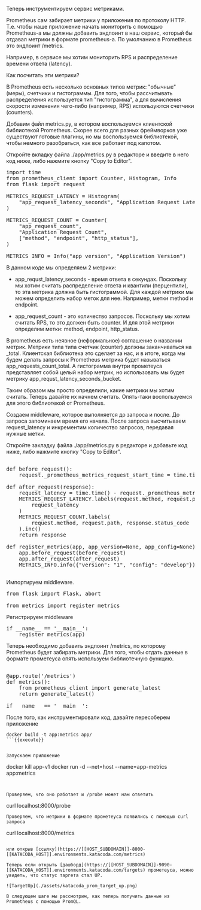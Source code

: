 Теперь инструментируем сервис метриками. 

Prometheus сам забирает метрики у приложения по протоколу HTTP. Т.е. чтобы наше приложение начать мониторить с помощью Prometheus-а мы должны добавить эндпоинт в наш сервис, который бы отдавал метрики в формате prometheus-a. По умолчанию в Prometheus это эндпоинт /metrics. 

Например, в сервисе мы хотим мониторить RPS и распределение времени ответа (latency).

Как посчитать эти метрики? 

В Prometheus есть несколько основных типов метрик: "обычные" (меры), счетчики и гистограммы. Для того, чтобы рассчитывать распределения используется тип "гистограмма", а для вычисления скорости изменения чего-либо (например, RPS) используются счетчики (counters). 

Добавим файл metrics.py, в котором воспользуемся клиентской библиотекой Prometheus. Скорее всего для разных фреймворков уже существуют готовые плагины, но мы воспользуемся библиотекой, чтобы немного разобраться, как все работает под капотом. 

Откройте вкладку файла ./app/metrics.py в редакторе и введите в него код ниже, либо нажмите кнопку "Copy to Editor". 

<pre class="file" data-filename="./app/metrics.py" data-target="replace">
import time
from prometheus_client import Counter, Histogram, Info
from flask import request

METRICS_REQUEST_LATENCY = Histogram(
    "app_request_latency_seconds", "Application Request Latency", ["method", "endpoint"]
)

METRICS_REQUEST_COUNT = Counter(
    "app_request_count",
    "Application Request Count",
    ["method", "endpoint", "http_status"],
)

METRICS_INFO = Info("app_version", "Application Version")
</pre>

В данном коде мы определяем 2 метрики: 
* app_requst_latency_seconds - время ответа в секундах. Поскольку мы хотим считать распределение ответа и квантили (перцентили), то эта метрика должна быть гистограммой. Для каждой метрики мы можем определить набор меток для нее. Например, метки method и endpoint.

* app_request_count - это количество запросов. Поскольку мы хотим считать RPS, то это должен быть counter. И для этой метрики определим метки: method, endpoint, http_status.

В prometheus есть неявное (неформальное) соглашение о названии метрик. Метрики типа типа счетчик (counter) должны заканчиваться на _total. Клиентская библиотека это сделает за нас, и в итоге, когда мы будем делать запросы к Prometheus метрика будет называться app_requests_count_total. А гистограмма внутри прометеуса представляет собой целый набор метрик, но использовать мы будет метрику app_requst_latency_seconds_bucket.

Таким образом мы просто определили, какие метрики мы хотим считать. Теперь давайте их начнем считать. Опять-таки воспользуемся для этого библиотекой от Prometheus.

Создаем middleware, которое выполняется до запроса и после. До запроса запоминаем время его начала. После запроса высчитываем request_latency и инкрементим количество запросов, передавая нужные метки.

Откройте закладку файла ./app/metrics.py в редакторе и добавьте код ниже, либо нажмите кнопку "Copy to Editor". 
<pre class="file" data-filename="./app/metrics.py" data-target="append">

def before_request():
    request._prometheus_metrics_request_start_time = time.time()

def after_request(response):
    request_latency = time.time() - request._prometheus_metrics_request_start_time
    METRICS_REQUEST_LATENCY.labels(request.method, request.path).observe(
        request_latency
    )
    METRICS_REQUEST_COUNT.labels(
        request.method, request.path, response.status_code
    ).inc()
    return response

def register_metrics(app, app_version=None, app_config=None):
    app.before_request(before_request)
    app.after_request(after_request)
    METRICS_INFO.info({"version": "1", "config": "develop"})

</pre>

Импортируем middleware.

<pre class="file" data-filename="./app/app.py" data-target="insert" data-marker="from flask import Flask, abort">
from flask import Flask, abort

from metrics import register_metrics
</pre>

Регистрируем middleware

<pre class="file" data-filename="./app/app.py" data-target="insert" data-marker="if __name__ == '__main__':">
if __name__ == '__main__':
    register_metrics(app)
</pre>

Теперь необходимо добавить эндпоинт /metrics, по которому Prometheus будет забирать метрики. Для того, чтобы отдать данные в формате прометеуса опять используем библиотечную функцию.

<pre class="file" data-filename="./app/app.py" data-target="insert" data-marker="if __name__ == '__main__':">

@app.route('/metrics')
def metrics():
    from prometheus_client import generate_latest
    return generate_latest()

if __name__ == '__main__':
</pre>


После того, как инструментировали код, давайте пересоберем приложение

```
docker build -t app:metrics app/
```{{execute}}


Запускаем приложение
```
docker kill app-v1
docker run -d --net=host --name=app-metrics app:metrics 
```{{execute}}


Проверяем, что оно работает и /probe может нам ответить
```
curl localhost:8000/probe
```{{execute}}
Проверяем, что метрики в формате прометеуса появились с помощью curl запроса

```
curl localhost:8000/metrics
```{{execute}}

или открыв [ссылку](https://[[HOST_SUBDOMAIN]]-8000-[[KATACODA_HOST]].environments.katacoda.com/metrics)

Теперь если открыть [дашборд](https://[[HOST_SUBDOMAIN]]-9090-[[KATACODA_HOST]].environments.katacoda.com/targets) прометеуса, можно увидеть, что статус таргета стал UP.

![TargetUp](./assets/katacoda_prom_target_up.png)

В следующем шаге мы рассмотрим, как теперь получить данные из Prometheus c помощью PromQL.

